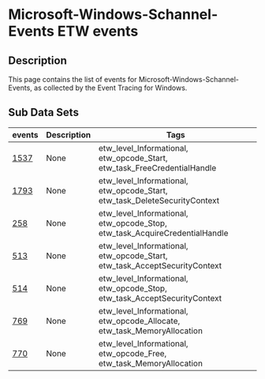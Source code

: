# Microsoft-Windows-Schannel-Events ETW events

## Description
This page contains the list of events for Microsoft-Windows-Schannel-Events, as collected by the Event Tracing for Windows.

## Sub Data Sets
|events|Description|Tags|
|---|---|---|
|[1537](events/event-1537.md)|None|etw_level_Informational, etw_opcode_Start, etw_task_FreeCredentialHandle|
|[1793](events/event-1793.md)|None|etw_level_Informational, etw_opcode_Start, etw_task_DeleteSecurityContext|
|[258](events/event-258.md)|None|etw_level_Informational, etw_opcode_Stop, etw_task_AcquireCredentialHandle|
|[513](events/event-513.md)|None|etw_level_Informational, etw_opcode_Start, etw_task_AcceptSecurityContext|
|[514](events/event-514.md)|None|etw_level_Informational, etw_opcode_Stop, etw_task_AcceptSecurityContext|
|[769](events/event-769.md)|None|etw_level_Informational, etw_opcode_Allocate, etw_task_MemoryAllocation|
|[770](events/event-770.md)|None|etw_level_Informational, etw_opcode_Free, etw_task_MemoryAllocation|
